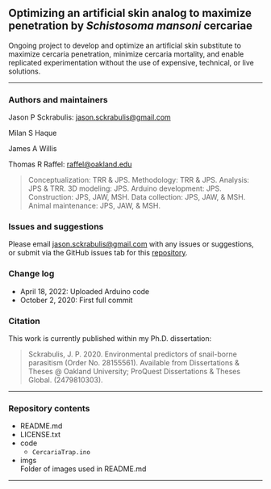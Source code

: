 ## Optimizing an artificial skin analog to maximize penetration by *Schistosoma mansoni* cercariae

Ongoing project to develop and optimize an artificial skin substitute to maximize cercaria penetration, minimize cercaria mortality, and enable replicated experimentation without the use of expensive, technical, or live solutions.

---

### Authors and maintainers

Jason P Sckrabulis: jason.sckrabulis@gmail.com

Milan S Haque

James A Willis

Thomas R Raffel: raffel@oakland.edu

>Conceptualization: TRR & JPS. Methodology: TRR & JPS. Analysis: JPS & TRR. 3D modeling: JPS. Arduino development: JPS. Construction: JPS, JAW, MSH. Data collection: JPS, JAW, & MSH. Animal maintenance: JPS, JAW, & MSH.

### Issues and suggestions

Please email jason.sckrabulis@gmail.com with any issues or suggestions, or submit via the GitHub issues tab for this [repository](https://github.com/jasonsckrabulis/sckrabulis_cercaria_trap/issues).

### Change log

* April 18, 2022: Uploaded Arduino code
* October 2, 2020: First full commit

### Citation

This work is currently published within my Ph.D. dissertation:
>Sckrabulis, J. P. 2020. Environmental predictors of snail-borne parasitism (Order No. 28155561). Available from Dissertations & Theses @ Oakland University; ProQuest Dissertations & Theses Global. (2479810303).

---

### Repository contents

* README.md
* LICENSE.txt  
* code  
   * `CercariaTrap.ino`
* imgs  
   Folder of images used in README.md
   
---

